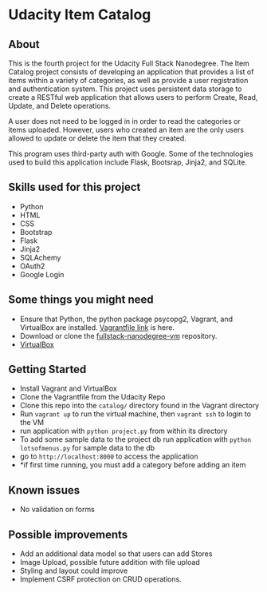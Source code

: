 # Udacity Item Catalog


## About
This is the fourth project for the Udacity Full Stack Nanodegree. The Item Catalog project consists of developing an application that provides a list of items within a variety of categories, as well as provide a user registration and authentication system. This project uses persistent data storage to create a RESTful web application that allows users to perform Create, Read, Update, and Delete operations.

A user does not need to be logged in in order to read the categories or items uploaded. However, users who created an item are the only users allowed to update or delete the item that they created.

This program uses third-party auth with Google. Some of the technologies used to build this application include Flask, Bootsrap, Jinja2, and SQLite.


## Skills used for this project
- Python
- HTML
- CSS
- Bootstrap
- Flask
- Jinja2
- SQLAchemy
- OAuth2
- Google Login


## Some things you might need
- Ensure that Python, the python package psycopg2, Vagrant, and VirtualBox are installed. [Vagrantfile link](https://github.com/udacity/fullstack-nanodegree-vm/blob/master/vagrant/Vagrantfile) is here.
- Download or clone the [fullstack-nanodegree-vm](https://github.com/udacity/fullstack-nanodegree-vm) repository.
- [VirtualBox](https://www.virtualbox.org/wiki/Downloads)


## Getting Started
- Install Vagrant and VirtualBox
- Clone the Vagrantfile from the Udacity Repo
- Clone this repo into the `catalog/` directory found in the Vagrant directory
- Run `vagrant up` to run the virtual machine, then `vagrant ssh` to login to the VM
- run application with `python project.py` from within its directory
- To add some sample data to the project db
  run application with `python lotsofmenus.py` for sample data to the db
- go to `http://localhost:8000` to access the application
- *if first time running, you must add a category before adding an item

## Known issues
- No validation on forms

## Possible improvements
- Add an additional data model so that users can add Stores
- Image Upload, possible future addition with file upload
- Styling and layout could improve
- Implement CSRF protection on CRUD operations.



